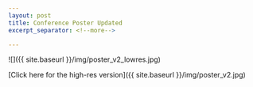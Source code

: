 ```yaml
---
layout: post
title: Conference Poster Updated
excerpt_separator: <!--more-->

---
```


![]({{ site.baseurl }}/img/poster_v2_lowres.jpg)

[Click here for the high-res version]({{ site.baseurl }}/img/poster_v2.jpg)
